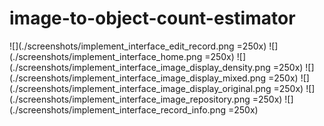 # image-to-object-count-estimator

![](./screenshots/implement_interface_edit_record.png =250x)
![](./screenshots/implement_interface_home.png =250x)
![](./screenshots/implement_interface_image_display_density.png =250x)
![](./screenshots/implement_interface_image_display_mixed.png =250x)
![](./screenshots/implement_interface_image_display_original.png =250x)
![](./screenshots/implement_interface_image_repository.png =250x)
![](./screenshots/implement_interface_record_info.png =250x)
